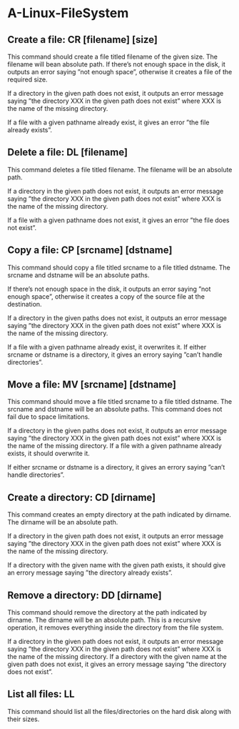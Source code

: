 # A-Linux-FileSystem

## Create a file: CR [filename] [size]

This command should create a file titled filename of the given size. The filename will bean absolute path. If there’s not enough space in the disk, it outputs an error saying ”not enough space”, otherwise it creates a file of the required size.

If a directory in the given path does not exist, it outputs an error message saying ”the directory XXX in the given path does not exist” where XXX is the name of the missing directory.

If a file with a given pathname already exist, it gives an error ”the file already exists”.

## Delete a file: DL [filename]

This command deletes a file titled filename. The filename will be an absolute path. 

If a directory in the given path does not exist, it outputs an error message saying ”the directory XXX in the given path does not exist” where XXX is the name of the missing directory. 

If a file with a given pathname does not exist, it gives an error ”the file does not exist”.

## Copy a file: CP [srcname] [dstname]

This command should copy a file titled srcname to a file titled dstname. The srcname and dstname will be an absolute paths.

If there’s not enough space in the disk, it outputs an error saying ”not enough space”, otherwise it creates a copy of the source file at the destination.

If a directory in the given paths does not exist, it outputs an error message saying ”the directory XXX in the given path does not exist” where XXX is the name of the missing directory. 

If a file with a given pathname already exist, it overwrites it. If  either srcname or dstname is a directory, it gives an errory saying ”can’t handle directories”.

## Move a file: MV [srcname] [dstname] 

This command should move a file titled srcname to a file titled dstname. The srcname and dstname will be an absolute paths. This command does not fail due to space limitations.

If a directory in the given paths does not exist, it outputs an error message saying ”the directory XXX in the given path does not exist” where XXX is the name of the missing directory. If a file with a given pathname already exists, it should overwrite it. 

If either srcname or dstname is a directory, it gives an errory saying ”can’t handle directories”.
 

## Create a directory: CD [dirname]

This command creates an  empty  directory  at  the  path  indicated by dirname. The dirname will be an absolute path. 

If a directory in the given path does not exist, it outputs an error message saying ”the directory XXX in the given path does not exist” where XXX is the name of the missing directory. 

If a directory with the given name with the given path exists, it should give an errory message saying ”the directory already exists”.

## Remove a directory: DD [dirname]

This command should remove the directory at the path indicated by dirname. The dirname will be an absolute path. This is a recursive operation, it removes everything inside the directory from the file system.

If a directory in the given path does not exist, it outputs an error message saying ”the directory XXX in the given path does not exist” where XXX is the name of the missing directory. If a directory with the given name at the given path does not exist, it gives an errory message saying ”the directory does not exist”.

## List all files: LL 

This command should list all the files/directories on the hard disk along with their sizes.

